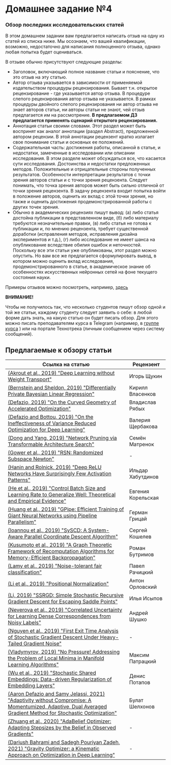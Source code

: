 # Домашнее задание №4
### Обзор последних исследовательских статей

В этом домашнем задании вам предлагается написать отзыв на одну из статей из списка ниже. Мы осознаем, что вашей квалификации, возможно, недостаточно для написания полноценного отзыва, однако любая попытка будет оцениваться.

В отзыве обычно присутствуют следующие разделы:

- Заголовок, включающий полное название статьи и пояснение, что это отзыв на эту статью.
- Автор отзыва указывается в зависимости от применяемой издательством процедуры рецензирования. Бывает т.н. открытое рецензирование - где указывается автор отзыва. В процедуре слепого рецензирования автор отзыва не указывается. В рамках процедуры двойного слепого рецензирования ни автор отзыва не знает авторов статьи, ни авторы статьи не знают, чей отзыв предлагается им на рассмотрение. **В предлагаемом ДЗ предлагается применять сценарий открытого рецензирования.**
- Аннотация статьи своими словами. Этот раздел может быть воспринят как аналог аннотации (раздел Abstract), предложенной автором рецензии. В этой аннотации рецензент кратко излагает свое понимание статьи и основных ее положений.
- Содержательная часть: достижения работы, описанной в статье, и недостатки, замеченные в исследовании или описании исследования. В этом разделе может обсуждаться все, что касается сути исследования. Достоинства и недостатки предложенных методов. Положительные и отрицательные стороны полученных результатов. Особенности интерпретации результатов с точки зрения авторов статьи и с точки зрения рецензента. Следует понимать, что точка зрения авторов может быть сильно отличной от точки зрения рецензента. В задачу рецензента входит попытка войти в положение авторов, оценить их вклад с этой точки зрения, но также и оценить достижения продемонстрированной работы с других точек зрения.
- Обычно в академических рецензиях пишут вывод: (а) либо статья достойна публикации в представленном виде, (б) либо материалу требуются незначительные правки, (в) либо статья не готова к публикации и, по мнению рецензента, требует существенной доработки (исправления методов, исправления дизайна экспериментов и т.д.), (г) либо исследование не имеет шанса на опубликование вследствие обилия ошибок и неточностей. Поскольку все эти статьи уже опубликованы, этот раздел можно опустить. Но вам все же предлагается сформулировать вывод, в котором можно оценить вклад исследования, продемонстрированного в статье, в академическое знание об особенностях искусственных нейронных сетей на фоне текущего состояния науки.

Примеры отзывов можно посмотреть, например, [здесь](https://openreview.net/search?term=neurips2019&group=NeurIPS.cc&content=all&source=forum&sort=cdate%3Adesc)

**ВНИМАНИЕ!**

Чтобы не получилось так, что несколько студентов пишут обзор одной и той же статьи, каждому студенту следует заявить о себе: в любой форме дать знать, на какую статью он будет писать обзор. Для этого можно писать преподавателям курса в Telegram (например, в [группе курса](https://t.me/joinchat/sc9NWs5V5I9hZWQy) ) или на портале Технотрека (личным сообщением через систему сообщений).


## Предлагаемые к обзору статьи

| Ссылка на статью | Рецензент |
| ----- | ---- |
| [(Akrout et al., 2019) "Deep Learning without Weight Transport"](http://papers.nips.cc/paper/8383-deep-learning-without-weight-transport) | Игорь Щукин |
| [(Bernstein and Sheldon, 2019) "Differentially Private Bayesian Linear Regression"](http://papers.nips.cc/paper/8343-differentially-private-bayesian-linear-regression) | Кирилл Власенков |
| [(Defazio, 2019) "On the Curved Geometry of Accelerated Optimization"](http://papers.nips.cc/paper/8453-on-the-curved-geometry-of-accelerated-optimization) | Владислав Рябых |
| [(Defazio and Bottou, 2019) "On the Ineffectiveness of Variance Reduced Optimization for Deep Learning"](http://papers.nips.cc/paper/8452-on-the-ineffectiveness-of-variance-reduced-optimization-for-deep-learning) | Валерия Щербакова |
| [(Dong and Yang, 2019) "Network Pruning via Transformable Architecture Search"](http://papers.nips.cc/paper/8364-network-pruning-via-transformable-architecture-search) | Семён Матренок |
| [(Gower et al., 2019) "RSN: Randomized Subspace Newton"](http://papers.nips.cc/paper/8351-rsn-randomized-subspace-newton) | - |
| [(Hanin and Rolnick, 2019) "Deep ReLU Networks Have Surprisingly Few Activation Patterns"](http://papers.nips.cc/paper/8328-deep-relu-networks-have-surprisingly-few-activation-patterns) | Ильдар Хабутдинов |
| [(He et al., 2019) "Control Batch Size and Learning Rate to Generalize Well: Theoretical and Empirical Evidence"](http://papers.nips.cc/paper/8398-control-batch-size-and-learning-rate-to-generalize-well-theoretical-and-empirical-evidence) | Евгения Корельская |
| [(Huang et al., 2019) "GPipe: Efficient Training of Giant Neural Networks using Pipeline Parallelism"](http://papers.nips.cc/paper/8305-gpipe-efficient-training-of-giant-neural-networks-using-pipeline-parallelism) | Герман Грицай |
| [(Ioannou et al., 2019) "SySCD: A System-Aware Parallel Coordinate Descent Algorithm"](http://papers.nips.cc/paper/8349-syscd-a-system-aware-parallel-coordinate-descent-algorithm) | Сергей Кошелев |
| [(Kusumoto et al., 2019) "A Graph Theoretic Framework of Recomputation Algorithms for Memory-Efficient Backpropagation"](http://papers.nips.cc/paper/8400-a-graph-theoretic-framework-of-recomputation-algorithms-for-memory-efficient-backpropagation) | Роман Бутримов |
| [(Lamy et al., 2019) "Noise-tolerant fair classification"](http://papers.nips.cc/paper/8322-noise-tolerant-fair-classification) | Павел Рачицкий |
| [(Li et al., 2019) "Positional Normalization"](http://papers.nips.cc/paper/8440-positional-normalization) | Антон Орловский |
| [(Li, 2019) "SSRGD: Simple Stochastic Recursive Gradient Descent for Escaping Saddle Points"](http://papers.nips.cc/paper/8431-ssrgd-simple-stochastic-recursive-gradient-descent-for-escaping-saddle-points) | Илья Исыпов |
| [(Neverova et al., 2019) "Correlated Uncertainty for Learning Dense Correspondences from Noisy Labels"](http://papers.nips.cc/paper/8378-correlated-uncertainty-for-learning-dense-correspondences-from-noisy-labels) | Андрей Шушко |
| [(Nguyen et al., 2019) "First Exit Time Analysis of Stochastic Gradient Descent Under Heavy-Tailed Gradient Noise"](http://papers.nips.cc/paper/8320-first-exit-time-analysis-of-stochastic-gradient-descent-under-heavy-tailed-gradient-noise) | - |
| [(Vladymyrov, 2019) "No Pressure! Addressing the Problem of Local Minima in Manifold Learning Algorithms"](http://papers.nips.cc/paper/8357-no-pressure-addressing-the-problem-of-local-minima-in-manifold-learning-algorithms) | Максим Патрацкий |
| [(Wu et al., 2019) "Stochastic Shared Embeddings: Data-driven Regularization of Embedding Layers"](http://papers.nips.cc/paper/8298-stochastic-shared-embeddings-data-driven-regularization-of-embedding-layers) | Денис Потапов |
| [(Aaron Defazio and Samy Jelassi, 2021) "Adaptivity without Compromise: A Momentumized, Adaptive, Dual Averaged Gradient Method for Stochastic Optimization"](https://arxiv.org/abs/2101.11075v2) | Булат Шелхонов |
| [(Zhuang et al., 2020) "AdaBelief Optimizer: Adapting Stepsizes by the Belief in Observed Gradients"](https://arxiv.org/abs/2010.07468) | - |
| [(Dariush Bahrami and Sadegh Pouriyan Zadeh, 2021) "Gravity Optimizer: a Kinematic Approach on Optimization in Deep Learning"](https://arxiv.org/abs/2101.09192v1) | - |
